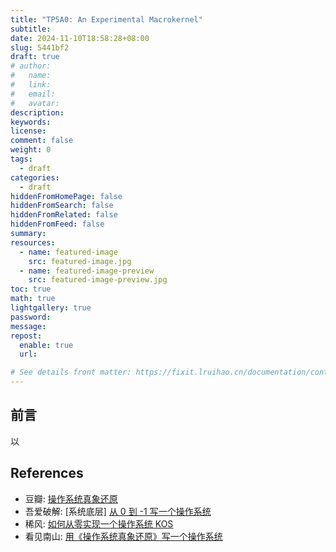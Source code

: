 ```yaml
---
title: "TP5A0: An Experimental Macrokernel"
subtitle:
date: 2024-11-10T18:58:28+08:00
slug: 5441bf2
draft: true
# author:
#   name:
#   link:
#   email:
#   avatar:
description:
keywords:
license:
comment: false
weight: 0
tags:
  - draft
categories:
  - draft
hiddenFromHomePage: false
hiddenFromSearch: false
hiddenFromRelated: false
hiddenFromFeed: false
summary:
resources:
  - name: featured-image
    src: featured-image.jpg
  - name: featured-image-preview
    src: featured-image-preview.jpg
toc: true
math: true
lightgallery: true
password:
message:
repost:
  enable: true
  url:

# See details front matter: https://fixit.lruihao.cn/documentation/content-management/introduction/#front-matter
---
```


<!--more-->

## 前言

以

## References

- 豆瓣: [操作系统真象还原](https://book.douban.com/subject/26745156/)
- 吾爱破解: \[系统底层\] [从 0 到 -1 写一个操作系统](https://www.52pojie.cn/thread-1748588-1-1.html)
- 稀风: [如何从零实现一个操作系统 KOS](https://gitee.com/thin-wind/KOS)
- 看见南山: [用《操作系统真象还原》写一个操作系统](https://space.bilibili.com/8393171/channel/collectiondetail?sid=1394920)
